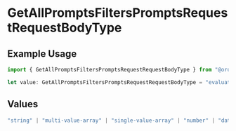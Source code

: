 # GetAllPromptsFiltersPromptsRequestRequestBodyType

## Example Usage

```typescript
import { GetAllPromptsFiltersPromptsRequestRequestBodyType } from "@orq-ai/node/models/operations";

let value: GetAllPromptsFiltersPromptsRequestRequestBodyType = "evaluator";
```

## Values

```typescript
"string" | "multi-value-array" | "single-value-array" | "number" | "date" | "object" | "boolean" | "evaluator"
```